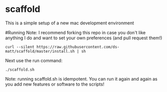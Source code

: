 # scaffold
This is a simple setup of a new mac development environment

#Running
Note: I recommend forking this repo in case you don't like anything I do and want to set your own preferences (and pull request them!)

```
curl --silent https://raw.githubusercontent.com/ds-matt/scaffold/master/install.sh | sh
```

Next use the run command:

```
./scaffold.sh
```

Note: running scaffold.sh is idempotent. You can run it again and again as you add new features or software to the scripts!

